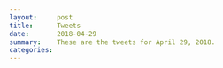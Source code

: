 ```yaml
---
layout:     post
title:      Tweets
date:       2018-04-29
summary:    These are the tweets for April 29, 2018.
categories:
---
```


